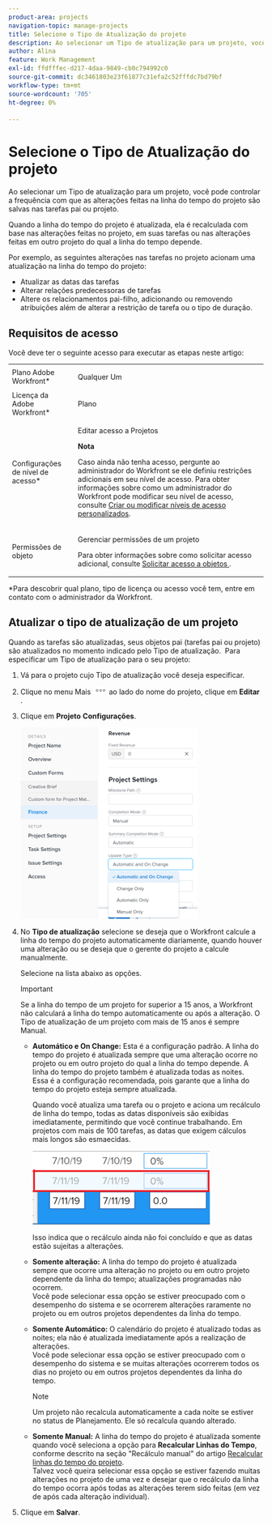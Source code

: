 ```yaml
---
product-area: projects
navigation-topic: manage-projects
title: Selecione o Tipo de Atualização do projeto
description: Ao selecionar um Tipo de atualização para um projeto, você pode controlar a frequência com que as alterações feitas na linha do tempo do projeto são salvas nas tarefas pai ou projeto.
author: Alina
feature: Work Management
exl-id: ffdfffec-d217-4daa-9849-cb0c794992c0
source-git-commit: dc3461803e23f61877c31efa2c52fffdc7bd79bf
workflow-type: tm+mt
source-wordcount: '705'
ht-degree: 0%

---
```


# Selecione o Tipo de Atualização do projeto

Ao selecionar um Tipo de atualização para um projeto, você pode controlar a frequência com que as alterações feitas na linha do tempo do projeto são salvas nas tarefas pai ou projeto.

Quando a linha do tempo do projeto é atualizada, ela é recalculada com base nas alterações feitas no projeto, em suas tarefas ou nas alterações feitas em outro projeto do qual a linha do tempo depende.

Por exemplo, as seguintes alterações nas tarefas no projeto acionam uma atualização na linha do tempo do projeto:

* Atualizar as datas das tarefas
* Alterar relações predecessoras de tarefas
* Altere os relacionamentos pai-filho, adicionando ou removendo atribuições além de alterar a restrição de tarefa ou o tipo de duração.

## Requisitos de acesso

<!-- drafted for P&P:

<table style="table-layout:auto"> 
 <col> 
 <col> 
 <tbody> 
  <tr> 
   <td role="rowheader">Adobe Workfront plan*</td> 
   <td> <p>Any </p> </td> 
  </tr> 
  <tr> 
   <td role="rowheader">Adobe Workfront license*</td> 
   <td> <p>Current license: Standard</p> 
   Or
   <p>Legacy license: Plan </p> </td> 
  </tr> 
  <tr> 
   <td role="rowheader">Access level configurations*</td> 
   <td> <p>Edit access to Projects</p> <p><b>NOTE</b>
   
   If you still don't have access, ask your Workfront administrator if they set additional restrictions in your access level. For information on how a Workfront administrator can modify your access level, see <a href="../../../administration-and-setup/add-users/configure-and-grant-access/create-modify-access-levels.md" class="MCXref xref">Create or modify custom access levels</a>.</p> </td> 
  </tr> 
  <tr> 
   <td role="rowheader">Object permissions</td> 
   <td> <p>Manage permissions to a project</p> <p>For information on requesting additional access, see <a href="../../../workfront-basics/grant-and-request-access-to-objects/request-access.md" class="MCXref xref">Request access to objects </a>.</p> </td> 
  </tr> 
 </tbody> 
</table>
-->

Você deve ter o seguinte acesso para executar as etapas neste artigo:

<table style="table-layout:auto"> 
 <col> 
 <col> 
 <tbody> 
  <tr> 
   <td role="rowheader">Plano Adobe Workfront*</td> 
   <td> <p>Qualquer Um </p> </td> 
  </tr> 
  <tr> 
   <td role="rowheader">Licença da Adobe Workfront*</td> 
   <td> <p>Plano </p> </td> 
  </tr> 
  <tr> 
   <td role="rowheader">Configurações de nível de acesso*</td> 
   <td> <p>Editar acesso a Projetos</p> <p><b>Nota</b>

Caso ainda não tenha acesso, pergunte ao administrador do Workfront se ele definiu restrições adicionais em seu nível de acesso. Para obter informações sobre como um administrador do Workfront pode modificar seu nível de acesso, consulte <a href="../../../administration-and-setup/add-users/configure-and-grant-access/create-modify-access-levels.md" class="MCXref xref">Criar ou modificar níveis de acesso personalizados</a>.</p> </td>
</tr> 
  <tr> 
   <td role="rowheader">Permissões de objeto</td> 
   <td> <p>Gerenciar permissões de um projeto</p> <p>Para obter informações sobre como solicitar acesso adicional, consulte <a href="../../../workfront-basics/grant-and-request-access-to-objects/request-access.md" class="MCXref xref">Solicitar acesso a objetos </a>.</p> </td> 
  </tr> 
 </tbody> 
</table>

&#42;Para descobrir qual plano, tipo de licença ou acesso você tem, entre em contato com o administrador da Workfront.

## Atualizar o tipo de atualização de um projeto

Quando as tarefas são atualizadas, seus objetos pai (tarefas pai ou projeto) são atualizados no momento indicado pelo Tipo de atualização.  Para especificar um Tipo de atualização para o seu projeto:

1. Vá para o projeto cujo Tipo de atualização você deseja especificar.
1. Clique no menu Mais ![](assets/more-icon.png) ao lado do nome do projeto, clique em **Editar** .

1. Clique em  **Projeto** **Configurações**.

   ![](assets/update-type-field-on-project-edit-box-nwe-350x378.png)

1. No **Tipo de atualização** selecione se deseja que o Workfront calcule a linha do tempo do projeto automaticamente diariamente, quando houver uma alteração ou se deseja que o gerente do projeto a calcule manualmente.

   Selecione na lista abaixo as opções. 

   >[!IMPORTANT]
   >
   >Se a linha do tempo de um projeto for superior a 15 anos, a Workfront não calculará a linha do tempo automaticamente ou após a alteração. O Tipo de atualização de um projeto com mais de 15 anos é sempre Manual.

   * **Automático e On Change:** Esta é a configuração padrão. A linha do tempo do projeto é atualizada sempre que uma alteração ocorre no projeto ou em outro projeto do qual a linha do tempo depende. A linha do tempo do projeto também é atualizada todas as noites. \
      Essa é a configuração recomendada, pois garante que a linha do tempo do projeto esteja sempre atualizada.

      Quando você atualiza uma tarefa ou o projeto e aciona um recálculo de linha do tempo, todas as datas disponíveis são exibidas imediatamente, permitindo que você continue trabalhando. Em projetos com mais de 100 tarefas, as datas que exigem cálculos mais longos são esmaecidas.

      ![](assets/dates-dimmed-when-insline-editing-350x146.png)

      Isso indica que o recálculo ainda não foi concluído e que as datas estão sujeitas a alterações.

   * **Somente alteração:** A linha do tempo do projeto é atualizada sempre que ocorre uma alteração no projeto ou em outro projeto dependente da linha do tempo; atualizações programadas não ocorrem.\
      Você pode selecionar essa opção se estiver preocupado com o desempenho do sistema e se ocorrerem alterações raramente no projeto ou em outros projetos dependentes da linha do tempo.

   * **Somente Automático:** O calendário do projeto é atualizado todas as noites; ela não é atualizada imediatamente após a realização de alterações.\
      Você pode selecionar essa opção se estiver preocupado com o desempenho do sistema e se muitas alterações ocorrerem todos os dias no projeto ou em outros projetos dependentes da linha do tempo.

      >[!NOTE]
      >
      >Um projeto não recalcula automaticamente a cada noite se estiver no status de Planejamento. Ele só recalcula quando alterado.

   * **Somente Manual:** A linha do tempo do projeto é atualizada somente quando você seleciona a opção para **Recalcular Linhas do Tempo**, conforme descrito na seção &quot;Recálculo manual&quot; do artigo [Recalcular linhas do tempo do projeto](../../../manage-work/projects/manage-projects/recalculate-project-timeline.md).\
      Talvez você queira selecionar essa opção se estiver fazendo muitas alterações no projeto de uma vez e desejar que o recálculo da linha do tempo ocorra após todas as alterações terem sido feitas (em vez de após cada alteração individual).

1. Clique em **Salvar**.
